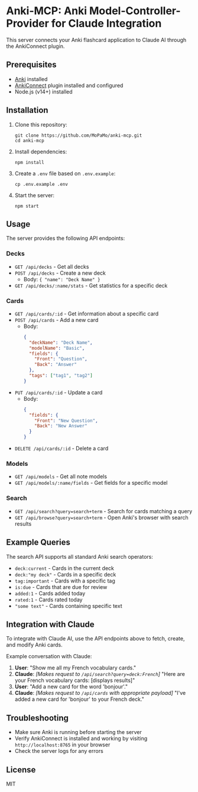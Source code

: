# Anki-MCP: Anki Model-Controller-Provider for Claude Integration

This server connects your Anki flashcard application to Claude AI through the AnkiConnect plugin.

## Prerequisites

- [Anki](https://apps.ankiweb.net/) installed
- [AnkiConnect](https://ankiweb.net/shared/info/2055492159) plugin installed and configured
- Node.js (v14+) installed

## Installation

1. Clone this repository:
   ```
   git clone https://github.com/MoPaMo/anki-mcp.git
   cd anki-mcp
   ```

2. Install dependencies:
   ```
   npm install
   ```

3. Create a `.env` file based on `.env.example`:
   ```
   cp .env.example .env
   ```

4. Start the server:
   ```
   npm start
   ```

## Usage

The server provides the following API endpoints:

### Decks

- `GET /api/decks` - Get all decks
- `POST /api/decks` - Create a new deck
  - Body: `{ "name": "Deck Name" }`
- `GET /api/decks/:name/stats` - Get statistics for a specific deck

### Cards

- `GET /api/cards/:id` - Get information about a specific card
- `POST /api/cards` - Add a new card
  - Body: 
    ```json
    {
      "deckName": "Deck Name", 
      "modelName": "Basic", 
      "fields": {
        "Front": "Question", 
        "Back": "Answer"
      }, 
      "tags": ["tag1", "tag2"]
    }
    ```
- `PUT /api/cards/:id` - Update a card
  - Body: 
    ```json
    {
      "fields": {
        "Front": "New Question", 
        "Back": "New Answer"
      }
    }
    ```
- `DELETE /api/cards/:id` - Delete a card

### Models

- `GET /api/models` - Get all note models
- `GET /api/models/:name/fields` - Get fields for a specific model

### Search

- `GET /api/search?query=search+term` - Search for cards matching a query
- `GET /api/browse?query=search+term` - Open Anki's browser with search results

## Example Queries

The search API supports all standard Anki search operators:

- `deck:current` - Cards in the current deck
- `deck:"my deck"` - Cards in a specific deck
- `tag:important` - Cards with a specific tag
- `is:due` - Cards that are due for review
- `added:1` - Cards added today
- `rated:1` - Cards rated today
- `"some text"` - Cards containing specific text

## Integration with Claude

To integrate with Claude AI, use the API endpoints above to fetch, create, and modify Anki cards. 

Example conversation with Claude:

1. **User**: "Show me all my French vocabulary cards."
2. **Claude**: *[Makes request to `/api/search?query=deck:French`]* "Here are your French vocabulary cards: [displays results]"
3. **User**: "Add a new card for the word 'bonjour'."
4. **Claude**: *[Makes request to `/api/cards` with appropriate payload]* "I've added a new card for 'bonjour' to your French deck."

## Troubleshooting

- Make sure Anki is running before starting the server
- Verify AnkiConnect is installed and working by visiting `http://localhost:8765` in your browser
- Check the server logs for any errors

## License

MIT